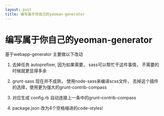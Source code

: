```yaml
---
layout: post
title: 编写属于你自己的yeoman-generator
---
```

    
# 编写属于你自己的yeoman-generator

基于webapp-generator 主要做以下改动

1. 去掉任务 autoprefixer, 因为如果需要， sass可以帮忙干这件事情， 不需要的时候就更显得多余

2. grunt-sass 现在并不成熟， 使用node-sass来编译scss文件， 去掉这个插件的选择，使用更为强大的grunt-contrib-compass

3. 对应生成 config.rb 自动连接上一条中的grunt-contrib-compass

3. package.json 改为4个空格缩进的code-styles!